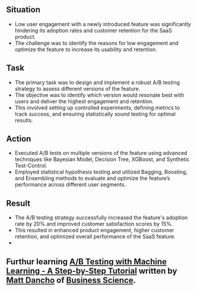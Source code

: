 

## Situation
- Low user engagement with a newly introduced feature was significantly hindering its adoption rates and customer retention for the SaaS product.
- The challenge was to identify the reasons for low engagement and optimize the feature to increase its usability and retention.

## Task
- The primary task was to design and implement a robust A/B testing strategy to assess different versions of the feature.
- The objective was to identify which version would resonate best with users and deliver the highest engagement and retention.
-  This involved setting up controlled experiments, defining metrics to track success, and ensuring statistically sound testing for optimal results.

## Action
- Executed A/B tests on multiple versions of the feature using advanced techniques like Bayesian Model, Decision Tree, XGBoost, and Synthetic Test-Control.
-  Employed statistical hypothesis testing and utilized Bagging, Boosting, and Ensembling methods to evaluate and optimize the feature’s performance across different user segments.

## Result
- The A/B testing strategy successfully increased the feature's adoption rate by 20% and improved customer satisfaction scores by 15%.
-  This resulted in enhanced product engagement, higher customer retention, and optimized overall performance of the SaaS feature.
-  
## Furthur learning  [A/B Testing with Machine Learning - A Step-by-Step Tutorial](https://www.business-science.io/business/2019/03/11/ab-testing-machine-learning.html) written by [Matt Dancho](https://www.linkedin.com/in/mattdancho/) of [Business Science](https://www.business-science.io). 
